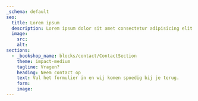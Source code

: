 ```yaml
---
_schema: default
seo:
  title: Lorem ipsum
  description: Lorem ipsum dolor sit amet consectetur adipisicing elit. Quisquam, quos.
  image:
    src:
    alt:
sections:
  - _bookshop_name: blocks/contact/ContactSection
    theme: impact-medium
    tagline: Vragen?
    heading: Neem contact op
    text: Vul het formulier in en wij komen spoedig bij je terug.
    form:
    image:
---
```

